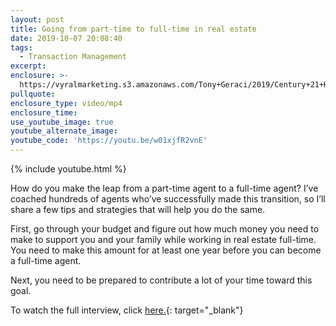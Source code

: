 ```yaml
---
layout: post
title: Going from part-time to full-time in real estate
date: 2019-10-07 20:08:40
tags:
  - Transaction Management
excerpt:
enclosure: >-
  https://vyralmarketing.s3.amazonaws.com/Tony+Geraci/2019/Century+21+HomeStar+_+How+to+Go+From+Part-Time+to+Full-Time.mp4
pullquote:
enclosure_type: video/mp4
enclosure_time:
use_youtube_image: true
youtube_alternate_image:
youtube_code: 'https://youtu.be/w01xjfR2vnE'
---
```


{% include youtube.html %}

How do you make the leap from a part-time agent to a full-time agent? I’ve coached hundreds of agents who’ve successfully made this transition, so I’ll share a few tips and strategies that will help you do the same.

First, go through your budget and figure out how much money you need to make to support you and your family while working in real estate full-time. You need to make this amount for at least one year before you can become a full-time agent.

Next, you need to be prepared to contribute a lot of your time toward this goal.

To watch the full interview, click [here.](https://www.youtu.be/7MG9CeRTYMc){: target="_blank"}